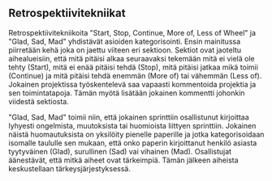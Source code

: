 ## Retrospektiivitekniikat


Retrospektiivitekniikoita "Start, Stop, Continue, More of, Less of Wheel" ja "Glad, Sad, Mad" yhdistävät asioiden kategorisointi.
Ensin mainitussa piirretään kehä joka on jaettu viiteen eri sektioon. Sektiot ovat jaoteltu aihealueisiin, että mitä pitäisi alkaa seuraavaksi tekemään mitä ei vielä ole tehty (Start),
mitä ei enää pitäisi tehdä (Stop), mitä pitäisi jatkaa mikä toimii (Continue) ja mitä pitäisi tehdä enemmän (More of) tai vähemmän (Less of).
Jokainen projektissa työskentelevä saa vapaasti kommentoida projektia ja sen toimintatapoja. Tämän myötä lisätään jokainen kommentti
johonkin viidestä sektiosta.

"Glad, Sad, Mad" toimii niin, että jokainen sprinttiin osallistunut kirjoittaa lyhyesti ongelmista, muutoksista tai huomioista liittyen sprinttiin.
Jokainen näistä huomautuksista on yksilöity pienelle paperille ja jotka kategorisoidaan isomalle taululle sen mukaan, että onko paperin kirjoittanut henkilö asiasta tyytyväinen (Glad), surullinen (Sad) vai vihainen (Mad). Osallistujat äänestävät, että mitkä aiheet ovat tärkeimpiä. Tämän jälkeen aiheista keskustellaan tärkeysjärjestyksessä. 
